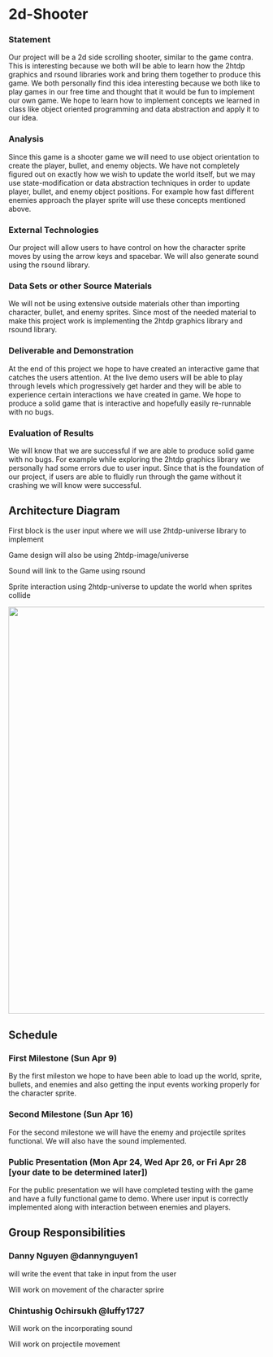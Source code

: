 # 2d-Shooter 

### Statement 
Our project will be a 2d side scrolling shooter, similar to the game contra. This is interesting because we both will be
able to learn how the 2htdp graphics and rsound libraries work and bring them together to produce this game. We both personally
find this idea interesting because we both like to play games in our free time and thought that it would be fun to implement our
own game. We hope to learn how to implement concepts we learned in class like object oriented programming and data abstraction
and apply it to our idea.

### Analysis
Since this game is a shooter game we will need to use object orientation to create the player, bullet, and enemy objects. We have not
completely figured out on exactly how we wish to update the world itself, but we may use state-modification or data abstraction techniques
in order to update player, bullet, and enemy object positions. For example how fast different enemies approach the player sprite will
use these concepts mentioned above.

### External Technologies
Our project will allow users to have control on how the character sprite moves by using the arrow keys and spacebar. We will also 
generate sound using the rsound library.

### Data Sets or other Source Materials
We will not be using extensive outside materials other than importing character, bullet, and enemy sprites. Since most of the needed material
to make this project work is implementing the 2htdp graphics library and rsound library.

### Deliverable and Demonstration
At the end of this project we hope to have created an interactive game that catches the users attention. At the live demo users will be able
to play through levels which progressively get harder and they will be able to experience certain interactions we have created in game. We hope 
to produce a solid game that is interactive and hopefully easily re-runnable with no bugs.

### Evaluation of Results 
We will know that we are successful if we are able to produce solid game with no bugs. For example while exploring the 2htdp graphics
library we personally had some errors due to user input. Since that is the foundation of our project, if users are able to fluidly run through
the game without it crashing we will know were successful.

## Architecture Diagram
First block is the user input where we will use 2htdp-universe library to implement

Game design will also be using 2htdp-image/universe

Sound will link to the Game using rsound

Sprite interaction using 2htdp-universe to update the world when sprites collide

<img src="https://github.com/oplS17projects/2d-Shooter/blob/master/Screen%20Shot%202017-04-02%20at%208.16.12%20PM.png" width="800" height="800">

## Schedule
### First Milestone (Sun Apr 9)
By the first mileston we hope to have been able to load up the world, sprite, bullets, and enemies and also getting the input 
events working properly for the character sprite.

### Second Milestone (Sun Apr 16)
For the second milestone we will have the enemy and projectile sprites functional. We will also have the sound implemented.

### Public Presentation (Mon Apr 24, Wed Apr 26, or Fri Apr 28 [your date to be determined later])
For the public presentation we will have completed testing with the game and have a fully functional game to demo. Where user input
is correctly implemented along with interaction between enemies and players. 

## Group Responsibilities

### Danny Nguyen @dannynguyen1
will write the event that take in input from the user

Will work on movement of the character sprire

### Chintushig Ochirsukh @luffy1727
Will work on the incorporating sound

Will work on projectile movement

 
